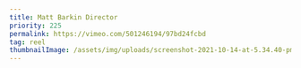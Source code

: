 ```yaml
---
title: Matt Barkin Director
priority: 225
permalink: https://vimeo.com/501246194/97bd24fcbd
tag: reel
thumbnailImage: /assets/img/uploads/screenshot-2021-10-14-at-5.34.40-pm.webp
---
```

